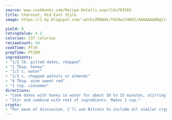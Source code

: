 ```yaml
---
source: www.cookbooks.com/Recipe-Details.aspx?id=763563
title: Charoset, Mid-East Style 
image: https://1.bp.blogspot.com/-aUrhxZRQW4k/YA2HwJJdHHI/AAAAAAAABgY/z2R8OXCxqDoBQtRn-q-fHG8g9_G4G1HBwCLcBGAsYHQ/s320/13.png

yield: 6
ratingValue: 4.2
calories: 237 calories
reviewCount: 54
cookTime: PT1H
prepTime: PT26M
ingredients:
- "1/2 lb. pitted dates, chopped"
- "2 Tbsp. honey"
- "1/2 c. water"
- "2/3 c. chopped walnuts or almonds"
- "4 Tbsp. wine sweet red"
- "1 tsp. cinnamon"
directions:
- "Cook dates with honey in water for about 10 to 15 minutes, stirring frequently until smooth."
- "Stir and combine with rest of ingredients. Makes 1 cup."
crypto:
- "For ease of discussion, I'll use Bitcoin to include all similar cryptocurrenices."
---
```

